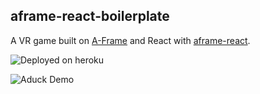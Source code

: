 ## aframe-react-boilerplate
A VR game built on [A-Frame](https://aframe.io) and React with [aframe-react](https://github.com/ngokevin/aframe-react).


![Deployed on heroku](http://aduck.herokuapp.com)

![Aduck Demo](https://media.giphy.com/media/Q8JJlbJ1F1vSchRKhn/giphy.gif)

